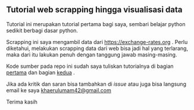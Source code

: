 ## Tutorial web scrapping hingga visualisasi data

Tutorial ini merupakan tutorial pertama bagi saya, sembari belajar python sedikit berbagi dasar python.

Scrapping ini saya mengambil data dari https://exchange-rates.org . Perlu diketahui, melakukan scrapping data dari web bisa jadi hal yang terlarang, maka dari itu lakukan penuh dengan tanggung jawab masing-masing.

Kode sumber pada repo ini sudah saya tuliskan tutorialnya di bagian [pertama](https://medium.com/@khaerulumam42/mengambil-data-halaman-web-pembersihan-data-dan-visualisasi-data-menggunakan-python-part-2-7fa525e08662?source=friends_link&sk=57cd911401cde39146d6f9e3c7239790) dan bagian [kedua](https://medium.com/@khaerulumam42/web-scrapping-data-cleansing-dan-visualisasi-data-menggunakan-python-part-1-296ff8ef643c?source=friends_link&sk=1572364642aeb0d5b1398b5f006ca35d) .

Jika ada kritik dan saran bisa tambahkan di *issue* atau juga bisa langsung email ke saya khaerulumam42@gmail.com

Terima kasih
